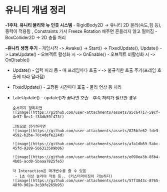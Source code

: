 # 유니티 개념 정리

 **-1주차. 유니티 물리와 뉴 인풋 시스템**
     - RigidBody2D -> 유니티 2D 물리(속도,힘 등), 중력이 적용됨 , Constraints 가서 Freeze Rotation 해주면 흔들리지 않고 떨어짐
     - BoxCollider2D -> 2D 충돌 처리

 **-유니티 생명 주기**
     - 게임시작 -> Awake() -> Start() -> FixedUpdate(), Update() -> LateUpdate()
     - 오브젝트 활성화 시 -> OnEnable()
     - 오브젝트 비활성화 시 -> OnDisable()

- Update()
       - 입력 처리 등 
       - 매 프레임마다 호출
       - -> 불규칙한 호출 주기(프레임 호출에 따라 달라짐)

- FixedUpdate()
       - 고정된 시간마다 호출
       - 물리 연상 등 처리

- LateUpdate()
       - update()가 끝나면 호출
       - 후속 처리가 필요한 경우

      순서까지 정리하면
      ![image](https://github.com/user-attachments/assets/a5c64717-59cf-4e57-8ec1-f34db59f473f)

      그림으로 정리하자면
      ![image](https://github.com/user-attachments/assets/825bfe62-fde3-4592-b2ba-70c4defe224d)

      ![image](https://github.com/user-attachments/assets/afa1db69-5abc-45fd-9289-566313589b06)

      ![image](https://github.com/user-attachments/assets/e098ea3b-85b4-4b05-acd0-5baaa7825fe5)

      각 Interaction은 매개변수를 줄 수 있음
       - 1초 이상 눌러야 작동 등.. (커스터마이징이 가능하다)
      ![image](https://github.com/user-attachments/assets/57f3843c-8765-48f0-902a-3c39fe265b95)

      
     
